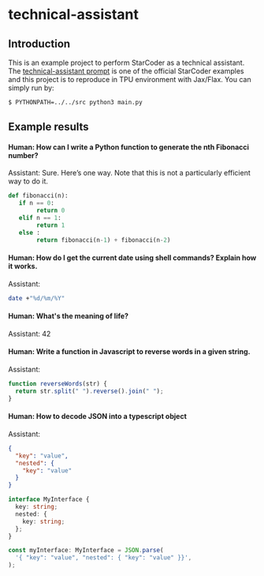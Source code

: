 # technical-assistant

## Introduction
This is an example project to perform StarCoder as a technical assistant. The [technical-assistant prompt](https://huggingface.co/datasets/bigcode/ta-prompt) is one of the official StarCoder examples and this project is to reproduce in TPU environment with Jax/Flax. You can simply run by:
```bash
$ PYTHONPATH=../../src python3 main.py
```

## Example results

#### Human: How can I write a Python function to generate the nth Fibonacci number?
Assistant:  Sure.  Here’s one way.  Note that this is not a particularly efficient way to do it.

```python
def fibonacci(n):
   if n == 0:
        return 0
   elif n == 1:
        return 1
   else :
        return fibonacci(n-1) + fibonacci(n-2)
```

#### Human: How do I get the current date using shell commands? Explain how it works.
Assistant: 
```bash
date +"%d/%m/%Y"
```

#### Human: What's the meaning of life?
Assistant: 42

#### Human: Write a function in Javascript to reverse words in a given string.
Assistant: 
```javascript
function reverseWords(str) {
  return str.split(" ").reverse().join(" ");
}
```

#### Human: How to decode JSON into a typescript object
Assistant: 
```json
{
  "key": "value",
  "nested": {
    "key": "value"
  }
}
```

```ts
interface MyInterface {
  key: string;
  nested: {
    key: string;
  };
}
```

```ts
const myInterface: MyInterface = JSON.parse(
  '{ "key": "value", "nested": { "key": "value" }}',
);
```
